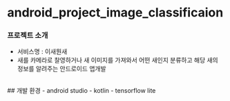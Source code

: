# android_project_image_classificaion

### 프로젝트 소개

- 서비스명 : 이새뭔새
- 새를 카메라로 찰영하거나
새 이미지를 가져와서 어떤 새인지 분류하고
해당 새의 정보를 알려주는 안드로이드 앱개발
<br>
## 개발 환경
- android studio
- kotlin
- tensorflow lite
